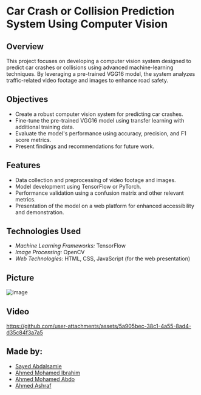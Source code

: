 # Car Crash or Collision Prediction System Using Computer Vision

## Overview
This project focuses on developing a computer vision system designed to predict car crashes or collisions using advanced machine-learning techniques. By leveraging a pre-trained VGG16 model, the system analyzes traffic-related video footage and images to enhance road safety.

## Objectives
- Create a robust computer vision system for predicting car crashes.
- Fine-tune the pre-trained VGG16 model using transfer learning with additional training data.
- Evaluate the model's performance using accuracy, precision, and F1 score metrics.
- Present findings and recommendations for future work.

## Features
- Data collection and preprocessing of video footage and images.
- Model development using TensorFlow or PyTorch.
- Performance validation using a confusion matrix and other relevant metrics.
- Presentation of the model on a web platform for enhanced accessibility and demonstration.




## Technologies Used
- *Machine Learning Frameworks:* TensorFlow
- *Image Processing:* OpenCV
- *Web Technologies:* HTML, CSS, JavaScript (for the web presentation)

## Picture
![image](https://github.com/user-attachments/assets/7ded9d58-4d3c-4bf0-8b9c-9578d295a0ff)


## Video 


https://github.com/user-attachments/assets/5a905bec-38c1-4a55-8ad4-d35c84f3a7a5

## Made by:
<ul>
  <li><a href="https://github.com/Sayedabdalsamie">Sayed Abdalsamie
  <li><a href="https://github.com/AhmedHery">Ahmed Mohamed Ibrahim
  <li><a href="https://github.com/MiDOO117">Ahmed Mohamed Abdo
  <li><a href="https://github.com/AhmedAL-Azawy">Ahmed Ashraf
</ul>
